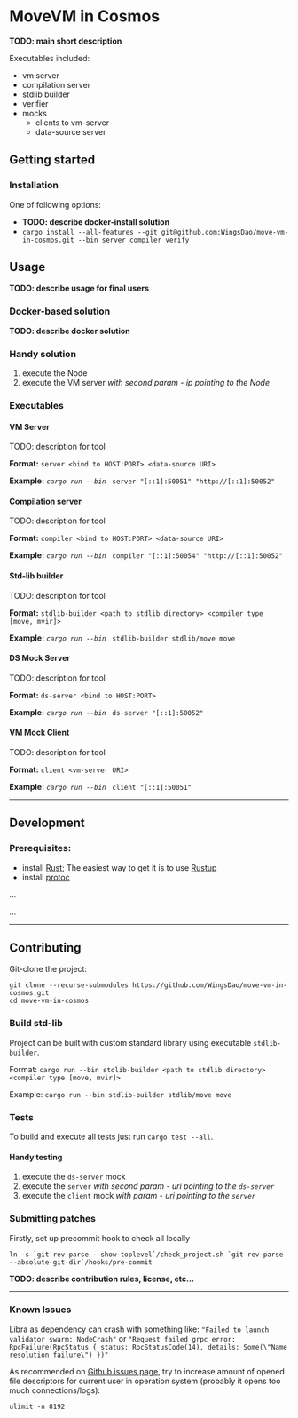 # MoveVM in Cosmos

__TODO: main short description__


Executables included:

- vm server
- compilation server
- stdlib builder
- verifier
- mocks
    - clients to vm-server
    - data-source server

## Getting started

### Installation

One of following options:
- __TODO: describe docker-install solution__
- `cargo install --all-features --git git@github.com:WingsDao/move-vm-in-cosmos.git --bin server compiler verify`



## Usage

__TODO: describe usage for final users__

### Docker-based solution

__TODO: describe docker solution__


### Handy solution

1. execute the Node
1. execute the VM server _with second param - ip pointing to the Node_




### Executables

#### VM Server

TODO: description for tool

__Format:__ `server <bind to HOST:PORT> <data-source URI>`

__Example:__ _`cargo run --bin `_ `server "[::1]:50051" "http://[::1]:50052"`


#### Compilation server

TODO: description for tool

__Format:__ `compiler <bind to HOST:PORT> <data-source URI>`

__Example:__ _`cargo run --bin `_ `compiler "[::1]:50054" "http://[::1]:50052"`


#### Std-lib builder

TODO: description for tool

__Format:__ `stdlib-builder <path to stdlib directory> <compiler type [move, mvir]>`

__Example:__ _`cargo run --bin `_ `stdlib-builder stdlib/move move`



#### DS Mock Server

TODO: description for tool

__Format:__ `ds-server <bind to HOST:PORT>`

__Example:__ _`cargo run --bin `_ `ds-server "[::1]:50052"`

#### VM Mock Client

TODO: description for tool

__Format:__ `client <vm-server URI>`

__Example:__ _`cargo run --bin `_ `client "[::1]:50051"`


- - -

## Development


### Prerequisites:

- install [Rust][]; The easiest way to get it is to use [Rustup][]
- install [protoc][]

[Rust]: https://www.rust-lang.org
[Rustup]: https://rustup.rs
[protoc]: https://github.com/protocolbuffers/protobuf/releases


...


<!-- ### Pipeline & Dataflow

1. execute the Node
1. execute the VM server _with second param - ip pointing to the Node_
1. send execute-request to VM from Node
1. apply results of execution. -->


...


- - -

## Contributing

Git-clone the project:
```
git clone --recurse-submodules https://github.com/WingsDao/move-vm-in-cosmos.git
cd move-vm-in-cosmos
```



### Build std-lib

Project can be built with custom standard library using executable `stdlib-builder`.

Format: `cargo run --bin stdlib-builder <path to stdlib directory> <compiler type [move, mvir]>`

Example: `cargo run --bin stdlib-builder stdlib/move move`


### Tests

To build and execute all tests just run `cargo test --all`.

#### Handy testing

1. execute the `ds-server` mock
1. execute the `server` _with second param - uri pointing to the `ds-server`_
1. execute the `client` mock _with param - uri pointing to the `server`_


### Submitting patches

Firstly, set up precommit hook to check all locally

```shell script
ln -s `git rev-parse --show-toplevel`/check_project.sh `git rev-parse --absolute-git-dir`/hooks/pre-commit
```

__TODO: describe contribution rules, license, etc...__


- - -

### Known Issues

Libra as dependency can crash with something like:
`"Failed to launch validator swarm: NodeCrash"` or `"Request failed grpc error: RpcFailure(RpcStatus { status: RpcStatusCode(14), details: Some(\"Name resolution failure\") })"`

As recommended on [Github issues page](https://github.com/libra/libra/issues/225),
try to increase amount of opened file descriptors for current user in operation system (probably it opens too much connections/logs):

```
ulimit -n 8192
```
